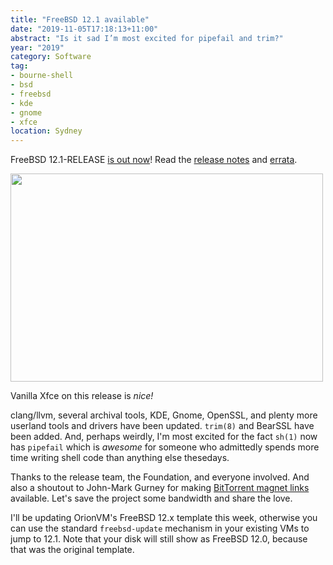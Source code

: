 ```yaml
---
title: "FreeBSD 12.1 available"
date: "2019-11-05T17:18:13+11:00"
abstract: "Is it sad I’m most excited for pipefail and trim?"
year: "2019"
category: Software
tag:
- bourne-shell
- bsd
- freebsd
- kde
- gnome
- xfce
location: Sydney
---
```

FreeBSD 12.1-RELEASE [is out now](https://www.freebsd.org/releases/12.1R/announce.html)! Read the [release notes](https://www.freebsd.org/releases/12.1R/relnotes.html) and [errata](https://www.freebsd.org/releases/12.1R/errata.html).

<p><img src="https://rubenerd.com/files/2019/screenie-freebsd121@1x.png" srcset="https://rubenerd.com/files/2019/screenie-freebsd121@1x.png 1x, https://rubenerd.com/files/2019/screenie-freebsd121@2x.png 2x" alt="" style="width:500px; height:333px;" /></p>

Vanilla Xfce on this release is *nice!*

clang/llvm, several archival tools, KDE, Gnome, OpenSSL, and plenty more userland tools and drivers have been updated. `trim(8)` and BearSSL have been added. And, perhaps weirdly, I'm most excited for the fact `sh(1)` now has `pipefail` which is *awesome* for someone who admittedly spends more time writing shell code than anything else thesedays.

Thanks to the release team, the Foundation, and everyone involved. And also a shoutout to John-Mark Gurney for making [BitTorrent magnet links](https://people.freebsd.org/~jmg/FreeBSD-12.1-R-magnet.txt) available. Let's save the project some bandwidth and share the love.

I'll be updating OrionVM's FreeBSD 12.x template this week, otherwise you can use the standard `freebsd-update` mechanism in your existing VMs to jump to 12.1. Note that your disk will still show as FreeBSD 12.0, because that was the original template.

